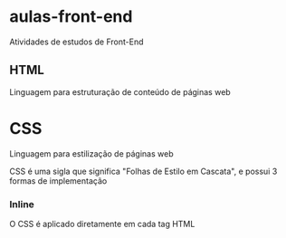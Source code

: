 # aulas-front-end
 Atividades de estudos de Front-End
## HTML

Linguagem para estruturação de conteúdo de páginas web

# CSS

Linguagem para estilização de páginas web

CSS é uma sigla que significa "Folhas de Estilo em Cascata", e possui 3 formas de implementação 

### Inline

O CSS é aplicado diretamente em cada tag HTML